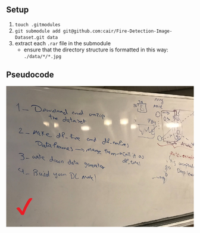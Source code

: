 ## Setup
1. `touch .gitmodules`
1. `git submodule add git@github.com:cair/Fire-Detection-Image-Dataset.git data`
1. extract each `.rar` file in the submodule
	- ensure that the directory structure is formatted in this way: `./data/*/*.jpg`

## Pseudocode
![whiteboard code][whiteboard]

[whiteboard]: ./IN_CLASS.jpg
